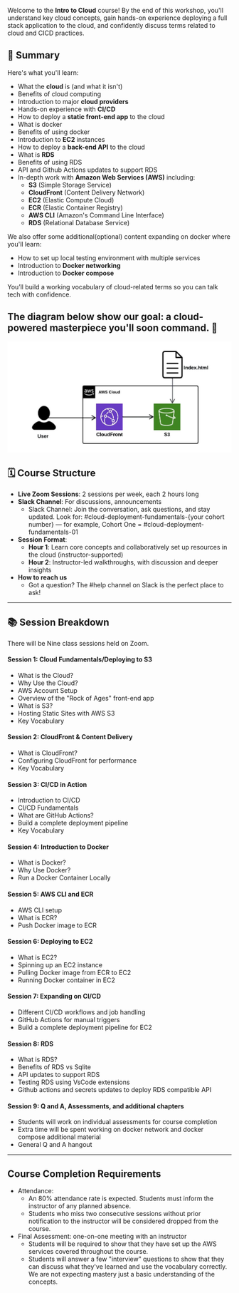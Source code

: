 
Welcome to the **Intro to Cloud** course! By the end of this workshop, you'll understand key cloud concepts, gain hands-on experience deploying a full stack application to the cloud, 
and confidently discuss terms related to cloud and CICD practices. 


## 📝 Summary

Here's what you'll learn:

- What the **cloud** is (and what it isn't)
- Benefits of cloud computing
- Introduction to major **cloud providers**
- Hands-on experience with **CI/CD**
- How to deploy a **static front-end app** to the cloud
- What is docker 
- Benefits of using docker
- Introduction to **EC2** instances
- How to deploy a **back-end API** to the cloud
- What is **RDS** 
- Benefits of using RDS
- API and Github Actions updates to support RDS
- In-depth work with **Amazon Web Services (AWS)** including:
    - **S3** (Simple Storage Service)
    - **CloudFront** (Content Delivery Network)
    - **EC2** (Elastic Compute Cloud)
    - **ECR** (Elastic Container Registry)
    - **AWS CLI** (Amazon's Command Line Interface)
    - **RDS** (Relational Database Service)


We also offer some additional(optional) content expanding on docker where you'll learn:

- How to set up local testing environment with multiple services
- Introduction to **Docker networking**
- Introduction to **Docker compose**

You’ll build a working vocabulary of cloud-related terms so you can talk tech with confidence.

## The diagram below show our goal: a cloud-powered masterpiece you'll soon command. 🚀
<img width=700 src="./assets/diagram.png"/>


## 🗓️ Course Structure

- **Live Zoom Sessions**: 2 sessions per week, each 2 hours long
- **Slack Channel**: For discussions, announcements 
    - Slack Channel: Join the conversation, ask questions, and stay updated.
    Look for: #cloud-deployment-fundamentals-{your cohort number} — for example, Cohort One = #cloud-deployment-fundamentals-01
- **Session Format**:
  - **Hour 1**: Learn core concepts and collaboratively set up resources in the cloud (instructor-supported)
  - **Hour 2**: Instructor-led walkthroughs, with discussion and deeper insights
- **How to reach us**
  - Got a question? The #help channel on Slack is the perfect place to ask!

---
## 📚 Session Breakdown

There will be Nine class sessions held on Zoom.


#### Session 1: Cloud Fundamentals/Deploying to S3
- What is the Cloud?
- Why Use the Cloud?
- AWS Account Setup
- Overview of the "Rock of Ages" front-end app
- What is S3?
- Hosting Static Sites with AWS S3
- Key Vocabulary

#### Session 2: CloudFront & Content Delivery
- What is CloudFront?
- Configuring CloudFront for performance
- Key Vocabulary

#### Session 3: CI/CD in Action
- Introduction to CI/CD
- CI/CD Fundamentals
- What are GitHub Actions?
- Build a complete deployment pipeline
- Key Vocabulary

#### Session 4: Introduction to Docker
- What is Docker?
- Why Use Docker?
- Run a Docker Container Locally

#### Session 5: AWS CLI and ECR
- AWS CLI setup
- What is ECR?
- Push Docker image to ECR

#### Session 6: Deploying to EC2
- What is EC2?
- Spinning up an EC2 instance
- Pulling Docker image from ECR to EC2
- Running Docker container in EC2

#### Session 7: Expanding on CI/CD
- Different CI/CD workflows and job handling
- GitHub Actions for manual triggers 
- Build a complete deployment pipeline for EC2 

#### Session 8: RDS
- What is RDS?
- Benefits of RDS vs Sqlite
- API updates to support RDS
- Testing RDS using VsCode extensions
- Github actions and secrets updates to deploy RDS compatible API

#### Session 9: Q and A, Assessments, and additional chapters
- Students will work on individual assessments for course completion
- Extra time will be spent working on docker network and docker compose additional material
- General Q and A hangout

---

## Course Completion Requirements
- Attendance:  
    - An 80% attendance rate is expected. Students must inform the instructor of any planned absence. 
    - Students who miss two consecutive sessions without prior notification to the instructor will be considered dropped from the course. 
- Final Assessment: one-on-one meeting with an instructor
    - Students will be required to show that they have set up the AWS services covered throughout the course. 
    - Students will answer a few "interview" questions to show that they can discuss what they've learned and use the vocabulary correctly. We are not expecting mastery just a basic understanding of the concepts. 
